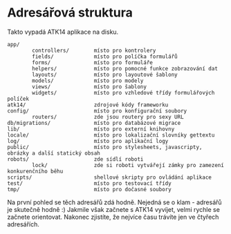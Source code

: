 Adresářová struktura
====================

Takto vypadá ATK14 aplikace na disku.

    app/
            controllers/        místo pro kontrolery
            fields/             místo pro políčka formulářů
            forms/              místo pro formuláře
            helpers/            místo pro pomocné funkce zobrazování dat
            layouts/            místo pro layoutové šablony
            models/             místo pro modely
            views/              místo pro šablony
            widgets/            místo pro vzhledové třídy formulářových políček
    atk14/                      zdrojové kódy frameworku
    config/                     místo pro konfigurační soubory
            routers/            zde jsou routery pro sexy URL
    db/migrations/              místo pro databázové migrace
    lib/                        místo pro externí knihovny
    locale/                     místo pro lokalizační slovníky gettextu
    log/                        místo pro aplikační logy
    public/                     místo pro stylesheets, javascripty, obrázky a další statický obsah
    robots/                     zde sídlí roboti
            lock/               zde si roboti vytvářejí zámky pro zamezení konkurenčního běhu
    scripts/                    shellové skripty pro ovládání aplikace
    test/                       místo pro testovací třídy
    tmp/                        místo pro dočasné soubory

Na první pohled se těch adresářů zdá hodně. Nejedná se o klam - adresářů je skutečně hodně :)
Jakmile však začnete s ATK14 vyvíjet, velmi rychle se začnete orientovat. Nakonec zjistíte, že nejvíce času trávíte jen ve čtyřech adresářích.
